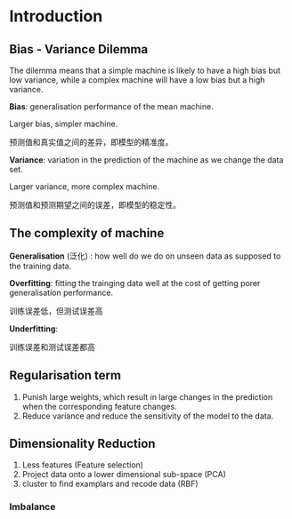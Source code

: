 # Introduction

## Bias - Variance Dilemma

The dilemma means that a simple machine is likely to have a high bias but low variance, while a complex machine will have a low bias but a high variance.

**Bias**: generalisation performance of the mean machine.

Larger bias, simpler machine.

预测值和真实值之间的差异，即模型的精准度。

**Variance**: variation in the prediction of the machine as we change the data set.

Larger variance, more complex machine.

预测值和预测期望之间的误差，即模型的稳定性。

## The complexity of machine

**Generalisation** \(泛化\) : how well do we do on unseen data as supposed to the training data.

**Overfitting**: fitting the trainging data well at the cost of getting porer generalisation performance.

训练误差低，但测试误差高

**Underfitting**:

训练误差和测试误差都高

## Regularisation term

1. Punish large weights, which result in large changes in the prediction when the corresponding feature changes. 
2. Reduce variance and reduce the sensitivity of the model to the data. 

## Dimensionality Reduction

1. Less features \(Feature selection\)
2. Project data onto a lower dimensional sub-space \(PCA\)
3. cluster to find examplars and recode data \(RBF\)

### Imbalance

